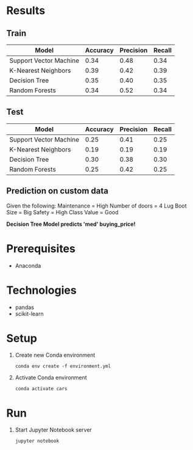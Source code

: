 # Results

## Train
| Model|Accuracy|Precision|Recall|
|---|---|---|---|
| Support Vector Machine|0.34|0.48|0.34|
| K-Nearest Neighbors|0.39|0.42|0.39|
| Decision Tree|0.35|0.40|0.35|
| Random Forests|0.34|0.52|0.34|

## Test
| Model|Accuracy|Precision|Recall|
|---|---|---|---|
| Support Vector Machine|0.25|0.41|0.25|
| K-Nearest Neighbors|0.19|0.19|0.19|
| Decision Tree|0.30|0.38|0.30|
| Random Forests|0.25|0.42|0.25|

## Prediction on custom data
Given the following:
Maintenance = High
Number of doors = 4
Lug Boot Size = Big
Safety = High
Class Value = Good

**Decision Tree Model predicts 'med' buying_price!**

# Prerequisites
- Anaconda

# Technologies
- pandas
- scikit-learn

# Setup
1. Create new Conda environment
    ```
    conda env create -f environment.yml
    ```
2. Activate Conda environment
    ```
    conda activate cars
    ```

# Run
1. Start Jupyter Notebook server
    ```
    jupyter notebook
    ```